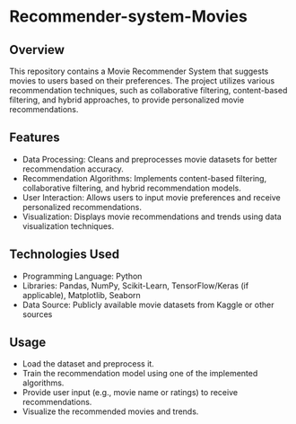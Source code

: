 # Recommender-system-Movies
## Overview
This repository contains a Movie Recommender System that suggests movies to users based on their preferences. The project utilizes various recommendation techniques, such as collaborative filtering, content-based filtering, and hybrid approaches, to provide personalized movie recommendations.
## Features
* Data Processing: Cleans and preprocesses movie datasets for better recommendation accuracy.
* Recommendation Algorithms: Implements content-based filtering, collaborative filtering, and hybrid recommendation models.
* User Interaction: Allows users to input movie preferences and receive personalized recommendations.
* Visualization: Displays movie recommendations and trends using data visualization techniques.
## Technologies Used
* Programming Language: Python
* Libraries: Pandas, NumPy, Scikit-Learn, TensorFlow/Keras (if applicable), Matplotlib, Seaborn
* Data Source: Publicly available movie datasets from Kaggle or other sources
## Usage
* Load the dataset and preprocess it.
* Train the recommendation model using one of the implemented algorithms.
* Provide user input (e.g., movie name or ratings) to receive recommendations.
* Visualize the recommended movies and trends.
